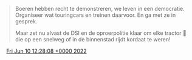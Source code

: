 > Boeren hebben recht te demonstreren, we leven in een democratie\. Organiseer wat touringcars en treinen daarvoor\. En ga met ze in gesprek\.  
>   
> Maar zet nu alvast de DSI en de oproerpolitie klaar om elke tractor 🚜 die op een snelweg of in de binnenstad rijdt kordaat te weren\!

<img src="../../media/tweet.ico" width="12" /> [Fri Jun 10 12:28:08 +0000 2022](https://twitter.com/DromerDenker/status/1535237378381697025)